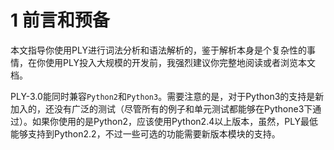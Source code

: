 # 1 前言和预备

本文指导你使用PLY进行词法分析和语法解析的，鉴于解析本身是个复杂性的事情，在你使用PLY投入大规模的开发前，我强烈建议你完整地阅读或者浏览本文档。

PLY-3.0能同时兼容`Python2`和`Python3`。需要注意的是，对于Python3的支持是新加入的，还没有广泛的测试（尽管所有的例子和单元测试都能够在Pythone3下通过）。如果你使用的是Python2，应该使用Python2.4以上版本，虽然，PLY最低能够支持到Python2.2，不过一些可选的功能需要新版本模块的支持。